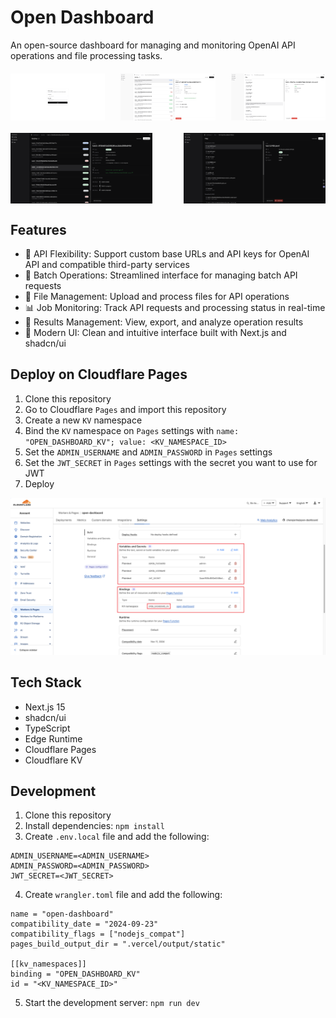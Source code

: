 # Open Dashboard

An open-source dashboard for managing and monitoring OpenAI API operations and file processing tasks.

<div style="display: flex; gap: 10px; justify-content: space-between; margin: 20px 0;">
  <img src="img/000.png" alt="Screenshot 0" width="30%" />
  <img src="img/003.png" alt="Screenshot 3" width="30%" />
  <img src="img/004.png" alt="Screenshot 4" width="30%" />
</div>

<div style="display: flex; gap: 10px; justify-content: space-between; margin: 20px 0;">
  <img src="img/001.png" alt="Screenshot 1" width="45%" />
  <img src="img/002.png" alt="Screenshot 2" width="45%" />
</div>

## Features

- 🔌 API Flexibility: Support custom base URLs and API keys for OpenAI API and compatible third-party services
- 🤖 Batch Operations: Streamlined interface for managing batch API requests
- 📁 File Management: Upload and process files for API operations
- 📊 Job Monitoring: Track API requests and processing status in real-time
- 💾 Results Management: View, export, and analyze operation results
- 🎨 Modern UI: Clean and intuitive interface built with Next.js and shadcn/ui

## Deploy on Cloudflare Pages

1. Clone this repository
2. Go to Cloudflare `Pages` and import this repository
3. Create a new `KV` namespace
4. Bind the `KV` namespace on `Pages` settings with 
`name: "OPEN_DASHBOARD_KV"; value: <KV_NAMESPACE_ID>`
5. Set the `ADMIN_USERNAME` and `ADMIN_PASSWORD` in `Pages` settings
6. Set the `JWT_SECRET` in `Pages` settings with the secret you want to use for JWT
7. Deploy

![Settings](img/setting.png)

## Tech Stack

- Next.js 15
- shadcn/ui
- TypeScript
- Edge Runtime
- Cloudflare Pages
- Cloudflare KV

## Development

1. Clone this repository
2. Install dependencies: `npm install`
3. Create `.env.local` file and add the following:
```
ADMIN_USERNAME=<ADMIN_USERNAME>
ADMIN_PASSWORD=<ADMIN_PASSWORD>
JWT_SECRET=<JWT_SECRET>
```
4. Create `wrangler.toml` file and add the following:
```
name = "open-dashboard"
compatibility_date = "2024-09-23"
compatibility_flags = ["nodejs_compat"]
pages_build_output_dir = ".vercel/output/static"

[[kv_namespaces]]
binding = "OPEN_DASHBOARD_KV"
id = "<KV_NAMESPACE_ID>"
```
5. Start the development server: `npm run dev`
